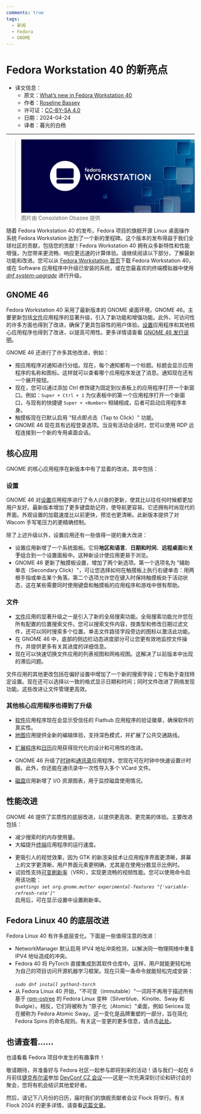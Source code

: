 ```yaml
---
comments: true
tags:
  - 新闻
  - Fedora
  - GNOME
---
```


# Fedora Workstation 40 的新亮点

- 译文信息：
    - 原文：[What’s new in Fedora Workstation 40](https://fedoramagazine.org/whats-new-fedora-workstation-40/)
    - 作者：[Roseline Bassey](https://fedoramagazine.org/author/roseline-bassey/)
    - 许可证：[CC-BY-SA 4.0](http://creativecommons.org/licenses/by-sa/4.0/)
    - 日期：2024-04-24
    - 译者：暮光的白杨

----

> ![](./images/2024-04/fedora/F40-image-1024x433.jpg)
> 图片由 Consolation Obazee 提供

随着 Fedora Workstation 40 的发布，Fedora 项目的旗舰开源 Linux 桌面操作系统 Fedora Workstation 达到了一个新的里程碑。这个版本的发布得益于我们全球社区的贡献，包括您的贡献！Fedora Workstation 40 拥有众多新特性和性能增强，为您带来更流畅、响应更迅速的计算体验。请继续阅读以下部分，了解最新功能和改进。您可以从 [Fedora Workstation 首页]下载 Fedora Workstation 40，或在 Software 应用程序中升级已安装的系统，或在您最喜欢的终端模拟器中使用 [*dnf system-upgrade*] 进行升级。

[Fedora Workstation 首页]: https://fedoraproject.org/workstation/
[*dnf system-upgrade*]: https://docs.fedoraproject.org/en-US/quick-docs/upgrading-fedora-offline/

## GNOME 46

Fedora Workstation 40 采用了最新版本的 GNOME 桌面环境，GNOME 46。主要更新包括[文件]应用程序的显著升级，引入了新功能和增强功能。此外，可访问性的许多方面也得到了改进，确保了更具包容性的用户体验。[设置]应用程序和其他核心应用程序也得到了改进，以提高可用性。更多详情请查看 [GNOME 46 发行说明]。

[GNOME 46 发行说明]: https://release.gnome.org/46/

[设置]: https://apps.gnome.org/zh-CN/Settings/
[软件]: https://apps.gnome.org/zh-CN/Software/
[文件]: https://apps.gnome.org/zh-CN/Nautilus/
[Flatpak]: https://www.flatpak.org/
[日历]: https://apps.gnome.org/zh-CN/Calendar/
[连接]: https://apps.gnome.org/zh-CN/Connections/
[RDP]: https://en.wikipedia.org/wiki/Remote_Desktop_Protocol

GNOME 46 还进行了许多其他改进，例如：

- 按应用程序对通知进行分组。现在，每个通知都有一个标题。标题会显示应用程序的名称和图标。这样就可以查看哪个应用程序发送了消息。通知现在还有一个展开按钮。
- 现在，您可以通过添加 Ctrl 修饰键为固定到仪表板上的应用程序打开一个新窗口。例如：`Super + Ctrl + 1` 为仪表板中的第一个应用程序打开一个新窗口，与现有的快捷键 `Super + <Number>` 相辅相成，后者可启动应用程序本身。
- 触摸板现在已默认启用 "轻点即点击（Tap to Click）" 功能。
- GNOME 46 现在具有远程登录选项。当没有活动会话时，您可以使用 RDP 远程连接到一个新的专用桌面会话。

## 核心应用

GNOME 的核心应用程序在新版本中有了显着的改进。其中包括：

### 设置

GNOME 46 对[设置]应用程序进行了令人兴奋的更新，使其比以往任何时候都更加用户友好。最新版本增加了更多键盘助记符，使导航更容易。它还拥有时尚现代的界面。外观设置的加载速度比以前更快，预览也更清晰。此新版本提供了对 Wacom 手写笔压力的更精确控制。

除了上述升级以外，设置应用还有一些值得一提的重大改进：

- 设置应用新增了一个系统面板。它将**地区和语言**、**日期和时间**、**远程桌面**和**关于**组合到一个设置面板中。这种新设计使应用更易于浏览。
- GNOME 46 更新了触摸板设置，增加了两个新选项。第一个选项名为 "辅助单击（Secondary Click）"，可让您选择如何在触摸板上执行右键单击：用两根手指或单击某个角落。第二个选项允许您在键入时保持触摸板处于活动状态，这在某些需要同时使用键盘和触摸板的应用程序和游戏中很有帮助。

### 文件

- [文件]应用的显著升级之一是引入了新的全局搜索功能。全局搜索功能允许您在所有配置的位置搜索文件。您可以搜索文件内容，按类型和修改日期过滤文件，还可以同时搜索多个位置。单击文件路径字段旁边的图标以激活此功能。
- 在 GNOME 46 中，底部的侧边栏动态进度部分可让您更有效地监控文件操作，并提供更多有关其进度的详细信息。
- 现在可以快速切换文件应用的列表视图和网格视图。这解决了以前版本中出现的滞后问题。

文件应用的其他更改包括在偏好设置中增加了一个新的搜索字段；它有助于查找特定设置。现在还可以选择以一致的格式显示日期和时间；同时文件改进了网络发现功能。这些改进让文件管理更高效。

### 其他核心应用程序也得到了升级

- [软件]应用程序现在会显示受信任的 Flathub 应用程序的验证徽章，确保软件的真实性。
- [地图]应用提供全新的编辑体验，支持深色模式，并扩展了公共交通路线。

[地图]: https://apps.gnome.org/Maps/

- [扩展程序]和[日历]应用获得现代化的设计和可用性的改进。

[扩展程序]: https://apps.gnome.org/zh-CN/Extensions/

- GNOME 46 升级了[时钟]和[通讯录]应用程序。您现在可在时钟中快速设置计时器。此外，你还能在通讯录中一次性导入多个 VCard 文件。

[时钟]: https://apps.gnome.org/zh-CN/Clocks/
[通讯录]: https://apps.gnome.org/zh-CN/Contacts/

- [磁盘]应用新增了 I/O 资源图表，用于监控磁盘使用情况。

[磁盘]: https://apps.gnome.org/zh-CN/DiskUtility/

## 性能改进

GNOME 46 提供了实质性的底层改进，以提供更高效、更完美的体验。主要改进包括：

- 减少搜索时的内存使用量。
- 大幅提升[终端]应用程序的运行速度。

[终端]: https://apps.gnome.org/zh-CN/Console/

- 更吸引人的视觉效果，因为 GTK 的新渲染技术让应用程序界面更清晰，屏幕上的文字更清晰，用户界面元素更明确，尤其是在使用分数显示比例时。
- 试验性支持[可变刷新率]（VRR），实现更流畅的视频性能。您可以使用命令启用该功能：<br /><em>
`gsettings set org.gnome.mutter experimental-features "['variable-refresh-rate']"`
</em><br />
启用后，可在显示设置中设置刷新率。

[可变刷新率]: https://en.wikipedia.org/wiki/Variable_refresh_rate

## Fedora Linux 40 的底层改进

Fedora Linux 40 有许多底层变化。下面是一些值得注意的改进：

- NetworkManager 默认启用 IPV4 地址冲突检测，以解决同一物理网络中重复 IPV4 地址造成的冲突。
- Fedora 40 将 PyTorch 直接集成到其软件仓库中。这样，用户就能更轻松地为自己的项目访问开源机器学习框架。现在只需一条命令就能轻松完成安装：<br /><em><code>
sudo dnf install python3-torch
</code></em>
- 从 Fedora Linux 40 开始，"不可变（immutable）"一词将不再用于描述所有基于 [rpm-ostree] 的 Fedora Linux 变种（Silverblue、Kinoite、Sway 和 Budgie）。相反，它们将被称为 "原子化（Atomic）"桌面，例如 Sericea 现在被称为 Fedora Atomic Sway。这一变化是品牌重塑的一部分，旨在简化 Fedora Spins 的命名规则。有关这一变更的更多信息，请点击[此处]。

[rpm-ostree]: https://ostreedev.github.io/ostree/
[此处]: ./fedora-atomic-de-intro.md

## 也请查看……

也请看看 Fedora 项目中发生的有趣事件！

敬请期待，并准备好与 Fedora 社区一起参与即将到来的活动！请与我们一起在 6 月前往[捷克布尔诺]参加 [DevConf CZ 会议]——这是一次充满深刻讨论和研讨会的聚会，您将有机会结识其他爱好者。

[捷克布尔诺]: https://en.wikipedia.org/wiki/Brno
[DevConf CZ 会议]: http://www.devconf.info/cz/

然后，请记下八月份的日历，届时我们的旗舰贡献者会议 Flock 将举行。有关 Flock 2024 的更多详情，请查看[这篇文章]。

[这篇文章]: ./fedora-flock-2024.md